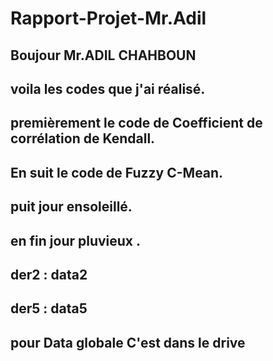 # Rapport-Projet-Mr.Adil

Boujour Mr.ADIL CHAHBOUN
--- 
voila  les codes que j'ai réalisé.
---
premièrement le code de Coefficient de corrélation de Kendall.
---
En suit le code de Fuzzy C-Mean. 
---
puit  jour ensoleillé.
---
en fin jour pluvieux .
---
der2 : data2
---
der5 : data5
---
pour Data globale C'est dans le drive
---
